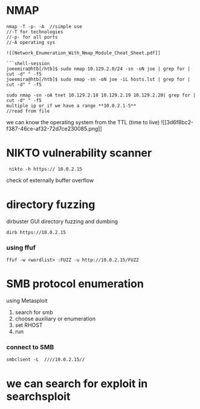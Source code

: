 # NMAP 
```
nmap -T -p- -A  //simple use
//-T for technologies 
//-p- for all ports 
//-A operating sys

```

	![[Network_Enumeration_With_Nmap_Module_Cheat_Sheet.pdf]]
```
```shell-session
joeemira@htb[/htb]$ sudo nmap 10.129.2.0/24 -sn -oN joe | grep for | cut -d" " -f5
joeemira@htb[/htb]$ sudo nmap -sn -oN joe -iL hosts.lst | grep for | cut -d" " -f5

sudo nmap -sn -oA tnet 10.129.2.18 10.129.2.19 10.129.2.20| grep for | cut -d" " -f5
multiple ip or if we have a range **10.0.2.1-5**
//read from file 
```


we can know the operating system from the TTL (time to live)
![[3d6f8bc2-f387-46ce-af32-72d7ce230085.png]]


# NIKTO vulnerability scanner 
```
 nikto -h https:// 10.0.2.15
```
check of externally buffer overflow 
# **directory fuzzing**
dirbuster GUI
directory fuzzing and  dumbing 

`dirb https://10.0.2.15`

### using ffuf 
`ffuf -w <wordlist> :FUZZ -u http://10.0.2.15/FUZZ `

# SMB protocol enumeration 
using Metasploit 

 1. search for smb 
 2. choose auxiliary or enumeration 
 3. set RHOST 
 4. run   
### connect to SMB 
```
smbclient -L  ////10.0.2.15//
```

# we can search for exploit in **searchsploit** 
